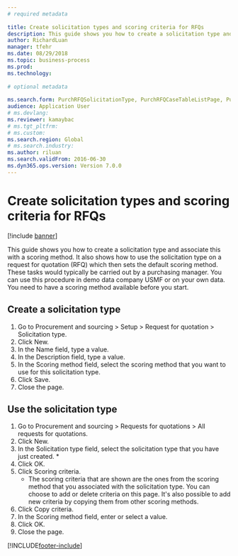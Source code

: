```yaml
--- 
# required metadata 
 
title: Create solicitation types and scoring criteria for RFQs
description: This guide shows you how to create a solicitation type and associate this with a scoring method. 
author: RichardLuan
manager: tfehr 
ms.date: 08/29/2018
ms.topic: business-process 
ms.prod:  
ms.technology:  
 
# optional metadata 
 
ms.search.form: PurchRFQSolicitationType, PurchRFQCaseTableListPage, PurchCreateRFQCase, PurchRFQCaseTable, PurchRFQScoringRFQCaseCriteria, PurchRFQScoringCriteriaCopy   
audience: Application User 
# ms.devlang:  
ms.reviewer: kamaybac
# ms.tgt_pltfrm:  
# ms.custom:  
ms.search.region: Global
# ms.search.industry: 
ms.author: riluan
ms.search.validFrom: 2016-06-30 
ms.dyn365.ops.version: Version 7.0.0 
---
```

# Create solicitation types and scoring criteria for RFQs

[!include [banner](../../includes/banner.md)]

This guide shows you how to create a solicitation type and associate this with a scoring method. It also shows how to use the solicitation type on a request for quotation (RFQ) which then sets the default scoring method. These tasks would typically be carried out by a purchasing manager. You can use this procedure in demo data company USMF or on your own data. You need to have a scoring method available before you start.


## Create a solicitation type
1. Go to Procurement and sourcing > Setup > Request for quotation > Solicitation type.
2. Click New.
3. In the Name field, type a value.
4. In the Description field, type a value.
5. In the Scoring method field, select the scoring method that you want to use for this solicitation type.
6. Click Save.
7. Close the page.

## Use the solicitation type
1. Go to Procurement and sourcing > Requests for quotations > All requests for quotations.
2. Click New.
3. In the Solicitation type field, select the solicitation type that you have just created. 
    *   
4. Click OK.
5. Click Scoring criteria.
    * The scoring criteria that are shown are the ones from the scoring method that you associated with the solicitation type. You can choose to add or delete criteria on this page. It's also possible to add new criteria by copying them from other scoring methods.  
6. Click Copy criteria.
7. In the Scoring method field, enter or select a value.
8. Click OK.
9. Close the page.



[!INCLUDE[footer-include](../../../includes/footer-banner.md)]